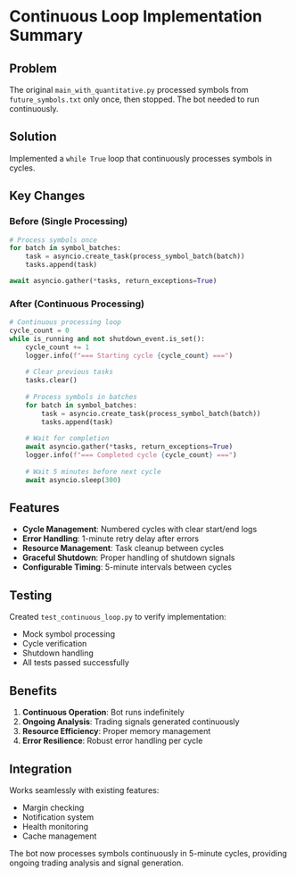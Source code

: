# Continuous Loop Implementation Summary

## Problem
The original `main_with_quantitative.py` processed symbols from `future_symbols.txt` only once, then stopped. The bot needed to run continuously.

## Solution
Implemented a `while True` loop that continuously processes symbols in cycles.

## Key Changes

### Before (Single Processing)
```python
# Process symbols once
for batch in symbol_batches:
    task = asyncio.create_task(process_symbol_batch(batch))
    tasks.append(task)

await asyncio.gather(*tasks, return_exceptions=True)
```

### After (Continuous Processing)
```python
# Continuous processing loop
cycle_count = 0
while is_running and not shutdown_event.is_set():
    cycle_count += 1
    logger.info(f"=== Starting cycle {cycle_count} ===")
    
    # Clear previous tasks
    tasks.clear()
    
    # Process symbols in batches
    for batch in symbol_batches:
        task = asyncio.create_task(process_symbol_batch(batch))
        tasks.append(task)
    
    # Wait for completion
    await asyncio.gather(*tasks, return_exceptions=True)
    logger.info(f"=== Completed cycle {cycle_count} ===")
    
    # Wait 5 minutes before next cycle
    await asyncio.sleep(300)
```

## Features
- **Cycle Management**: Numbered cycles with clear start/end logs
- **Error Handling**: 1-minute retry delay after errors
- **Resource Management**: Task cleanup between cycles
- **Graceful Shutdown**: Proper handling of shutdown signals
- **Configurable Timing**: 5-minute intervals between cycles

## Testing
Created `test_continuous_loop.py` to verify implementation:
- Mock symbol processing
- Cycle verification
- Shutdown handling
- All tests passed successfully

## Benefits
1. **Continuous Operation**: Bot runs indefinitely
2. **Ongoing Analysis**: Trading signals generated continuously
3. **Resource Efficiency**: Proper memory management
4. **Error Resilience**: Robust error handling per cycle

## Integration
Works seamlessly with existing features:
- Margin checking
- Notification system
- Health monitoring
- Cache management

The bot now processes symbols continuously in 5-minute cycles, providing ongoing trading analysis and signal generation. 